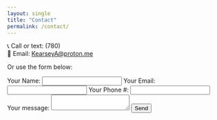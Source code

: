 ```yaml
---
layout: single
title: "Contact"
permalink: /contact/
---
```

📞 Call or text: (780)  
📧 Email: KearseyA@proton.me  

Or use the form below:


<!-- modify this form HTML and place wherever you want your form -->
<form
  action="https://formspree.io/f/mjkenveo"
  method="POST"
>
  <label>
    Your Name:
    <input type="text" name="name">
  </label>
  <label>
    Your Email:
    <input type="email" name="email">
  </label>
  <label>
    Your Phone #:
    <input type="phone" name="phone">
  </label>
  <label>
    Your message:
    <textarea name="message"></textarea>
  </label>
  <!-- your other form fields go here -->
  <button type="submit">Send</button>
</form>